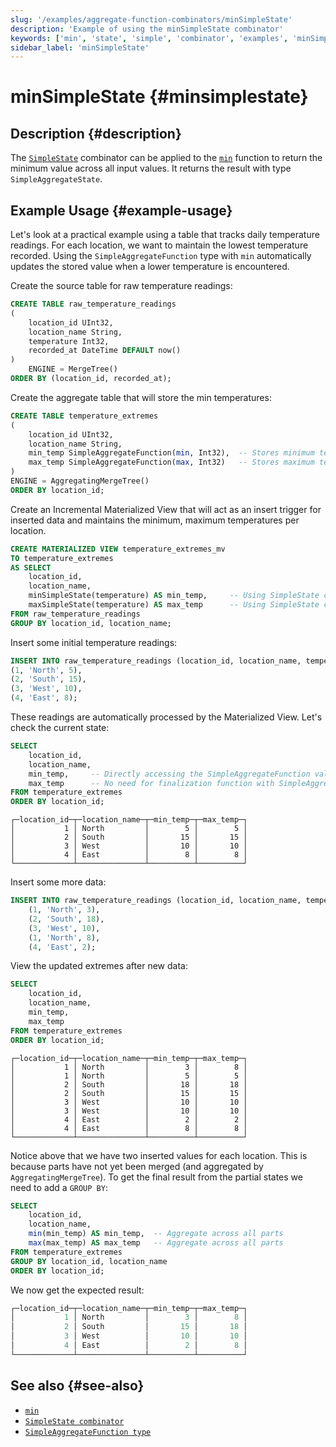 ```yaml
---
slug: '/examples/aggregate-function-combinators/minSimpleState'
description: 'Example of using the minSimpleState combinator'
keywords: ['min', 'state', 'simple', 'combinator', 'examples', 'minSimpleState']
sidebar_label: 'minSimpleState'
---
```


# minSimpleState {#minsimplestate}

## Description {#description}

The [`SimpleState`](/sql-reference/aggregate-functions/combinators#-simplestate) combinator can be applied to the [`min`](/sql-reference/aggregate-functions/reference/min)
function to return the minimum value across all input values. It returns the 
result with type `SimpleAggregateState`.

## Example Usage {#example-usage}

Let's look at a practical example using a table that tracks daily temperature 
readings. For each location, we want to maintain the lowest temperature recorded.
Using the `SimpleAggregateFunction` type with `min` automatically updates the 
stored value when a lower temperature is encountered.

Create the source table for raw temperature readings:

```sql
CREATE TABLE raw_temperature_readings
(
    location_id UInt32,
    location_name String,
    temperature Int32,
    recorded_at DateTime DEFAULT now()
)
    ENGINE = MergeTree()
ORDER BY (location_id, recorded_at);
```

Create the aggregate table that will store the min temperatures:

```sql
CREATE TABLE temperature_extremes
(
    location_id UInt32,
    location_name String,
    min_temp SimpleAggregateFunction(min, Int32),  -- Stores minimum temperature
    max_temp SimpleAggregateFunction(max, Int32)   -- Stores maximum temperature
)
ENGINE = AggregatingMergeTree()
ORDER BY location_id;
```

Create an Incremental Materialized View that will act as an insert trigger
for inserted data and maintains the minimum, maximum temperatures per location.

```sql
CREATE MATERIALIZED VIEW temperature_extremes_mv
TO temperature_extremes
AS SELECT
    location_id,
    location_name,
    minSimpleState(temperature) AS min_temp,     -- Using SimpleState combinator
    maxSimpleState(temperature) AS max_temp      -- Using SimpleState combinator
FROM raw_temperature_readings
GROUP BY location_id, location_name;
```

Insert some initial temperature readings:

```sql
INSERT INTO raw_temperature_readings (location_id, location_name, temperature) VALUES
(1, 'North', 5),
(2, 'South', 15),
(3, 'West', 10),
(4, 'East', 8);
```

These readings are automatically processed by the Materialized View. Let's check
the current state:

```sql
SELECT
    location_id,
    location_name,
    min_temp,     -- Directly accessing the SimpleAggregateFunction values
    max_temp      -- No need for finalization function with SimpleAggregateFunction
FROM temperature_extremes
ORDER BY location_id;
```

```response
┌─location_id─┬─location_name─┬─min_temp─┬─max_temp─┐
│           1 │ North         │        5 │        5 │
│           2 │ South         │       15 │       15 │
│           3 │ West          │       10 │       10 │
│           4 │ East          │        8 │        8 │
└─────────────┴───────────────┴──────────┴──────────┘
```

Insert some more data:

```sql
INSERT INTO raw_temperature_readings (location_id, location_name, temperature) VALUES
    (1, 'North', 3),
    (2, 'South', 18),
    (3, 'West', 10),
    (1, 'North', 8),
    (4, 'East', 2);
```

View the updated extremes after new data:

```sql
SELECT
    location_id,
    location_name,
    min_temp,  
    max_temp
FROM temperature_extremes
ORDER BY location_id;
```

```response
┌─location_id─┬─location_name─┬─min_temp─┬─max_temp─┐
│           1 │ North         │        3 │        8 │
│           1 │ North         │        5 │        5 │
│           2 │ South         │       18 │       18 │
│           2 │ South         │       15 │       15 │
│           3 │ West          │       10 │       10 │
│           3 │ West          │       10 │       10 │
│           4 │ East          │        2 │        2 │
│           4 │ East          │        8 │        8 │
└─────────────┴───────────────┴──────────┴──────────┘
```

Notice above that we have two inserted values for each location. This is because
parts have not yet been merged (and aggregated by `AggregatingMergeTree`). To get
the final result from the partial states we need to add a `GROUP BY`:

```sql
SELECT
    location_id,
    location_name,
    min(min_temp) AS min_temp,  -- Aggregate across all parts 
    max(max_temp) AS max_temp   -- Aggregate across all parts
FROM temperature_extremes
GROUP BY location_id, location_name
ORDER BY location_id;
```

We now get the expected result:

```sql
┌─location_id─┬─location_name─┬─min_temp─┬─max_temp─┐
│           1 │ North         │        3 │        8 │
│           2 │ South         │       15 │       18 │
│           3 │ West          │       10 │       10 │
│           4 │ East          │        2 │        8 │
└─────────────┴───────────────┴──────────┴──────────┘
```

## See also {#see-also}
- [`min`](/sql-reference/aggregate-functions/reference/min)
- [`SimpleState combinator`](/sql-reference/aggregate-functions/combinators#-simplestate)
- [`SimpleAggregateFunction type`](/sql-reference/data-types/simpleaggregatefunction) 